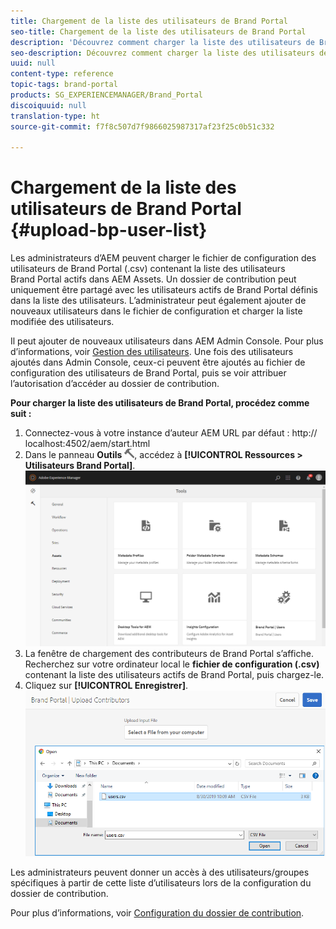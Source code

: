```yaml
---
title: Chargement de la liste des utilisateurs de Brand Portal
seo-title: Chargement de la liste des utilisateurs de Brand Portal
description: 'Découvrez comment charger la liste des utilisateurs de Brand Portal dans AEM Assets. '
seo-description: Découvrez comment charger la liste des utilisateurs de Brand Portal dans AEM Assets.
uuid: null
content-type: reference
topic-tags: brand-portal
products: SG_EXPERIENCEMANAGER/Brand_Portal
discoiquuid: null
translation-type: ht
source-git-commit: f7f8c507d7f9866025987317af23f25c0b51c332

---
```



# Chargement de la liste des utilisateurs de Brand Portal {#upload-bp-user-list}

Les administrateurs d’AEM peuvent charger le fichier de configuration des utilisateurs de Brand Portal (.csv) contenant la liste des utilisateurs Brand Portal actifs dans AEM Assets. Un dossier de contribution peut uniquement être partagé avec les utilisateurs actifs de Brand Portal définis dans la liste des utilisateurs. L’administrateur peut également ajouter de nouveaux utilisateurs dans le fichier de configuration et charger la liste modifiée des utilisateurs.

Il peut ajouter de nouveaux utilisateurs dans AEM Admin Console. Pour plus d’informations, voir [Gestion des utilisateurs](brand-portal-adding-users.md). Une fois des utilisateurs ajoutés dans Admin Console, ceux-ci peuvent être ajoutés au fichier de configuration des utilisateurs de Brand Portal, puis se voir attribuer l’autorisation d’accéder au dossier de contribution.

**Pour charger la liste des utilisateurs de Brand Portal, procédez comme suit :**
1. Connectez-vous à votre instance d’auteur AEM
URL par défaut : http:// localhost:4502/aem/start.html
1. Dans le panneau **Outils** ![](assets/tools.png), accédez à **[!UICONTROL Ressources &gt; Utilisateurs Brand Portal]**.
   ![](assets/upload-user-list1.png)
1. La fenêtre de chargement des contributeurs de Brand Portal s’affiche.
Recherchez sur votre ordinateur local le **fichier de configuration (.csv)** contenant la liste des utilisateurs actifs de Brand Portal, puis chargez-le.
1. Cliquez sur **[!UICONTROL Enregistrer]**.
   ![](assets/upload-user-list2.png)


Les administrateurs peuvent donner un accès à des utilisateurs/groupes spécifiques à partir de cette liste d’utilisateurs lors de la configuration du dossier de contribution.

Pour plus d’informations, voir [Configuration du dossier de contribution](brand-portal-contribution-folder.md).

